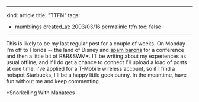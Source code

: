 -----
kind: article
title: "TTFN"
tags:
- mumblings
created_at: 2003/03/16
permalink: ttfn
toc: false
-----

<p>This is likely to be my last regular post for a couple of weeks. On Monday I'm off to Florida -- the land of Disney and <a href="http://www.guardian.co.uk/online/story/0,3605,903312,00.html">spam barons</a> for a conference and then a little bit of R&amp;R&amp;SWM*. I'll be writing about my experiences as usual offline, and if I do get a chance to connect I'll upload a load of posts at one time. I've applied for a T-Mobile wireless account, so if I find a hotspot Starbucks, I'll be a happy little geek bunny. In the meantime, have fun without me and keep commenting...</p>

<p>*Snorkelling With Manatees</p>


